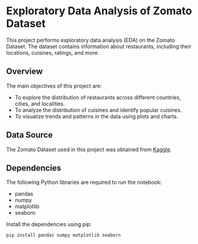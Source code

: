 # Exploratory Data Analysis of Zomato Dataset

This project performs exploratory data analysis (EDA) on the Zomato Dataset. The dataset contains information about restaurants, including their locations, cuisines, ratings, and more.

## Overview

The main objectives of this project are:
- To explore the distribution of restaurants across different countries, cities, and localities.
- To analyze the distribution of cuisines and identify popular cuisines.
- To visualize trends and patterns in the data using plots and charts.

## Data Source

The Zomato Dataset used in this project was obtained from [Kaggle](https://www.kaggle.com/shrutimehta/zomato-restaurants-data).

## Dependencies

The following Python libraries are required to run the notebook:
- pandas
- numpy
- matplotlib
- seaborn

Install the dependencies using pip:

```bash
pip install pandas numpy matplotlib seaborn
